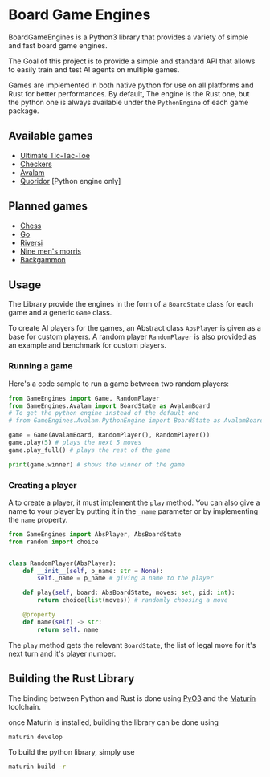 # Board Game Engines

BoardGameEngines is a Python3 library that provides a variety of simple and fast board game engines. 

The Goal of this project is to provide a simple and standard API that allows to easily train and test AI agents on multiple games.

Games are implemented in both native python for use on all platforms and Rust for better performances. By default, The engine is the Rust one, but the python one is always available under the `PythonEngine` of each game package.

## Available games

- [Ultimate Tic-Tac-Toe](https://en.wikipedia.org/wiki/Ultimate_tic-tac-toe)
- [Checkers](https://en.wikipedia.org/wiki/Checkers)
- [Avalam](https://www.elo-games.com/en/games/967540-avalam)
- [Quoridor](https://en.wikipedia.org/wiki/Quoridor) [Python engine only]

## Planned games
- [Chess](https://en.wikipedia.org/wiki/Chess)
- [Go](https://en.wikipedia.org/wiki/Go_(game))
- [Riversi](https://en.wikipedia.org/wiki/Reversi)
- [Nine men's morris](https://en.wikipedia.org/wiki/Nine_men%27s_morris)
- [Backgammon](https://en.wikipedia.org/wiki/Backgammon)

## Usage
The Library provide the engines in the form of a `BoardState` class for each game and a generic `Game` class. 

To create AI players for the games, an Abstract class `AbsPlayer` is given as a base for custom players. A random player `RandomPlayer` is also provided as an example and benchmark for custom players. 

### Running a game
Here's a code sample to run a game between two random players:
```Python
from GameEngines import Game, RandomPlayer
from GameEngines.Avalam import BoardState as AvalamBoard
# To get the python engine instead of the default one
# from GameEngines.Avalam.PythonEngine import BoardState as AvalamBoard

game = Game(AvalamBoard, RandomPlayer(), RandomPlayer())
game.play(5) # plays the next 5 moves
game.play_full() # plays the rest of the game

print(game.winner) # shows the winner of the game
```

### Creating a player

A to create a player, it must implement the `play` method. You can also give a name to your player by putting it in the `_name` parameter or by implementing the `name` property.
```python
from GameEngines import AbsPlayer, AbsBoardState
from random import choice


class RandomPlayer(AbsPlayer):
    def __init__(self, p_name: str = None):
        self._name = p_name # giving a name to the player

    def play(self, board: AbsBoardState, moves: set, pid: int):
        return choice(list(moves)) # randomly choosing a move

    @property
    def name(self) -> str:
        return self._name
```
The `play` method gets the relevant `BoardState`, the list of legal move for it's next turn and it's player number.

## Building the Rust Library
The binding between Python and Rust is done using [PyO3](https://pyo3.rs/v0.22.5/) and the [Maturin](https://www.maturin.rs/) toolchain.

once Maturin is installed, building the library can be done using
```Bash
maturin develop
```

To build the python library, simply use  
```Bash
maturin build -r
```
